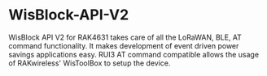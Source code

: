 # WisBlock-API-V2
WisBlock API V2 for RAK4631 takes care of all the LoRaWAN, BLE, AT command functionality. It makes development of event driven power savings applications easy. RUI3 AT command compatible allows the usage of RAKwireless' WisToolBox to setup the device.
